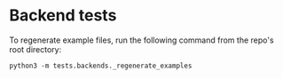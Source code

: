 # Backend tests

To regenerate example files, run the following command from the repo's root directory:

```
python3 -m tests.backends._regenerate_examples
```
